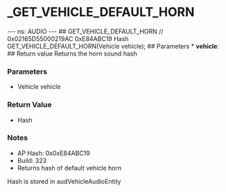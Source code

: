 # _GET_VEHICLE_DEFAULT_HORN

--- ns: AUDIO --- ## GET_VEHICLE_DEFAULT_HORN  // 0x02165D55000219AC 0xE84ABC19 Hash GET_VEHICLE_DEFAULT_HORN(Vehicle vehicle);   ## Parameters * **vehicle**:  ## Return value Returns the horn sound hash

### Parameters
* Vehicle vehicle

### Return Value
* Hash

### Notes
* AP Hash: 0x0xE84ABC19
* Build: 323
* Returns hash of default vehicle horn

Hash is stored in audVehicleAudioEntity

